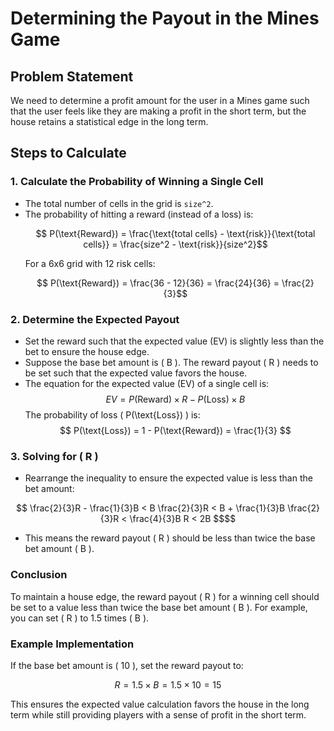 # Determining the Payout in the Mines Game

## Problem Statement
We need to determine a profit amount for the user in a Mines game such that the user feels like they are making a profit in the short term, but the house retains a statistical edge in the long term.

## Steps to Calculate

### 1. Calculate the Probability of Winning a Single Cell
- The total number of cells in the grid is `size^2`.
- The probability of hitting a reward (instead of a loss) is:
  ```math
    P(\text{Reward}) = \frac{\text{total cells} - \text{risk}}{\text{total cells}} = \frac{size^2 - \text{risk}}{size^2}
  ```
  For a 6x6 grid with 12 risk cells:
  ```math 
    P(\text{Reward}) = \frac{36 - 12}{36} = \frac{24}{36} = \frac{2}{3}
  ```

### 2. Determine the Expected Payout
- Set the reward such that the expected value (EV) is slightly less than the bet to ensure the house edge.
- Suppose the base bet amount is \( B \). The reward payout \( R \) needs to be set such that the expected value favors the house.
- The equation for the expected value (EV) of a single cell is:
  $$ EV = P(\text{Reward}) \times R - P(\text{Loss}) \times B $$
  The probability of loss \( P(\text{Loss}) \) is:
  $$ P(\text{Loss}) = 1 - P(\text{Reward}) = \frac{1}{3} $$

### 3. Solving for \( R \)
- Rearrange the inequality to ensure the expected value is less than the bet amount:

```math
 \frac{2}{3}R - \frac{1}{3}B < B 
\frac{2}{3}R < B + \frac{1}{3}B 
 \frac{2}{3}R < \frac{4}{3}B
 R < 2B $$
```

- This means the reward payout \( R \) should be less than twice the base bet amount \( B \).

### Conclusion
To maintain a house edge, the reward payout \( R \) for a winning cell should be set to a value less than twice the base bet amount \( B \). For example, you can set \( R \) to 1.5 times \( B \).

### Example Implementation
If the base bet amount is \( 10 \), set the reward payout to:

```math
    R = 1.5 \times B = 1.5 \times 10 = 15
```

This ensures the expected value calculation favors the house in the long term while still providing players with a sense of profit in the short term.
